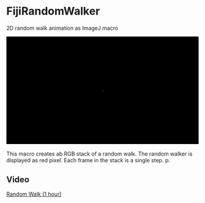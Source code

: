 # FijiRandomWalker
2D random walk animation as ImageJ macro
<p align="center">
  <img src="images/mini_random_walk_animation.gif">
</p>

This macro creates ab RGB stack of a random walk. The random walker is displayed as red pixel. Each frame in the stack is a single step. p. 

Video
--------
[Random Walk (1 hour)](https://www.youtube.com/watch?v=8K2AHE5Hums)
